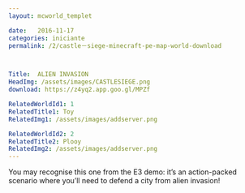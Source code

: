 ```yaml
---
layout: mcworld_templet

date:   2016-11-17
categories: iniciante
permalink: /2/castle－siege-minecraft-pe-map-world-download



Title:  ALIEN INVASION
HeadImg: /assets/images/CASTLESIEGE.png
download: https://z4yq2.app.goo.gl/MPZf

RelatedWorldId1: 1
RelatedTitle1: Toy
RelatedImg1: /assets/images/addserver.png

RelatedWorldId2: 2
RelatedTitle2: Plooy
RelatedImg2: /assets/images/addserver.png
---
```

You may recognise this one from the E3 demo: it’s an action-packed scenario where you’ll need to defend a city from alien invasion!
